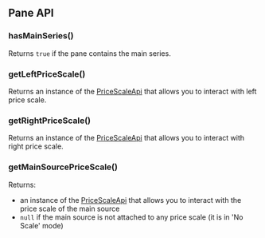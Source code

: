 ## Pane API

### hasMainSeries()

Returns `true` if the pane contains the main series.

### getLeftPriceScale()

Returns an instance of the [PriceScaleApi](Price-Scale-Api) that allows you to interact with left price scale.

### getRightPriceScale()

Returns an instance of the [PriceScaleApi](Price-Scale-Api) that allows you to interact with right price scale.

### getMainSourcePriceScale()

Returns:

* an instance of the [PriceScaleApi](Price-Scale-Api) that allows you to interact with the price scale of the main source
* `null` if the main source is not attached to any price scale (it is in 'No Scale' mode)
